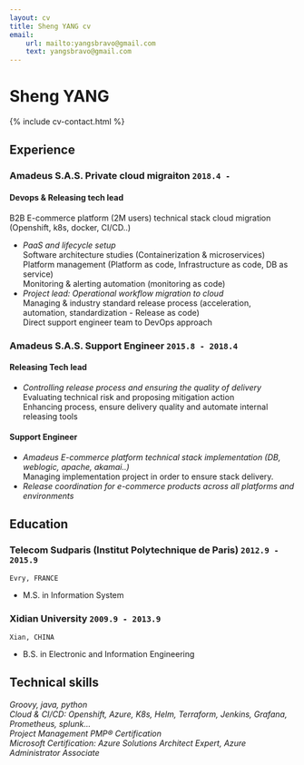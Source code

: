 ```yaml
---
layout: cv
title: Sheng YANG cv
email: 
    url: mailto:yangsbravo@gmail.com
    text: yangsbravo@gmail.com
---
```

# Sheng __YANG__

<!--
include contact information from the front matter
Supported arguments:
    - homepage: url, text
    - phone
    - email
-->
{% include cv-contact.html %}

## Experience

### __Amadeus S.A.S. Private cloud migraiton__  `2018.4 - `
#### Devops & Releasing tech lead<br>
B2B E-commerce platform (2M users) technical stack cloud migration (Openshift, k8s, docker, CI/CD..)
- _PaaS and lifecycle setup_<br>
	Software architecture studies (Containerization & microservices)
	Platform management (Platform as code, Infrastructure as code, DB as service)<br>
	Monitoring & alerting automation (monitoring as code)<br>
- _Project lead: Operational workflow migration to cloud_<br>
	Managing & industry standard release process (acceleration, automation, standardization - Release as code)<br>
	Direct support engineer team to DevOps approach<br>

### __Amadeus S.A.S. Support Engineer__ `2015.8 - 2018.4`
#### Releasing Tech lead<br>
- _Controlling release process and ensuring the quality of delivery_<br>
	Evaluating technical risk and proposing mitigation action<br>
	Enhancing process, ensure delivery quality and automate internal releasing tools<br>

#### Support Engineer<br>
- _Amadeus E-commerce platform technical stack implementation (DB, weblogic, apache, akamai..)_<br>
	Managing implementation project in order to ensure stack delivery.
- _Release coordination for e-commerce products across all platforms and environments_
	
## Education

### __Telecom Sudparis (Institut Polytechnique de Paris)__ `2012.9 - 2015.9`
```
Evry, FRANCE
```	
- M.S. in Information System

### __Xidian University__ `2009.9 - 2013.9`
```
Xian, CHINA
```
- B.S. in Electronic and Information Engineering

## Technical skills
_Groovy, java, python_<br>
_Cloud & CI/CD: Openshift, Azure, K8s, Helm, Terraform, Jenkins, Grafana, Prometheus, splunk..._<br>
_Project Management PMP® Certification_<br>
_Microsoft Certification: Azure Solutions Architect Expert, Azure Administrator Associate_<br>

<!-- ### Footer Last updated: May 2021 -->
